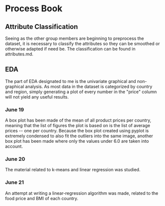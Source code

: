 # Process Book

## Attribute Classification
Seeing as the other group members are beginning to preprocess the dataset, it is necessary to classify the attributes so they can be smoothed or otherwise adapted if need be. The classification can be found in attributes.md.

## EDA
The part of EDA designated to me is the univariate graphical and non-graphical analysis. As most data in the dataset is categorized by country and region, simply generating a plot of every number in the "price" column will not yield any useful results.
### June 19
A box plot has been made of the mean of all product prices per country, meaning that the list of figures the plot is based on is the list of average prices -- one per country.
Because the box plot created using pyplot is extremely condensed to also fit the outliers into the same image, another box plot has been made where only the values under 6.0 are taken into account.
### June 20
The material related to k-means and linear regression was studied.
### June 21
An attempt at writing a linear-regression algorithm was made, related to the food price and BMI of each country.
